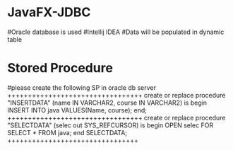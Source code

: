 # JavaFX-JDBC
#Oracle database is used
#Intellij IDEA
#Data will be populated in dynamic table
# Stored Procedure
#please create the following SP in oracle db server
+++++++++++++++++++++++++++++++++
create or replace procedure "INSERTDATA"
(name IN VARCHAR2,
course IN VARCHAR2)
is
begin
INSERT INTO java VALUES(Name, course);
end;
+++++++++++++++++++++++++++++++++
create or replace procedure "SELECTDATA"
    (selec  out SYS_REFCURSOR)
is
begin
    OPEN selec FOR
 SELECT * FROM java;
end SELECTDATA;
++++++++++++++++++++++++++++++++